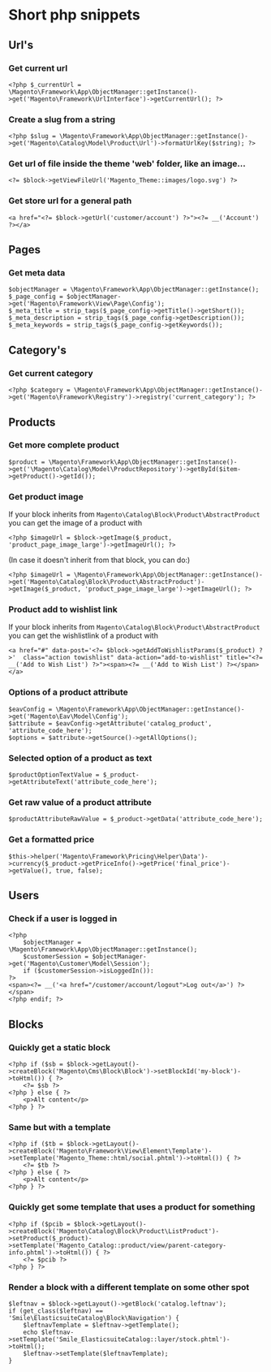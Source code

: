 # Short php snippets

## Url's

### Get current url

    <?php $_currentUrl = \Magento\Framework\App\ObjectManager::getInstance()->get('Magento\Framework\UrlInterface')->getCurrentUrl(); ?>

### Create a slug from a string

    <?php $slug = \Magento\Framework\App\ObjectManager::getInstance()->get('Magento\Catalog\Model\Product\Url')->formatUrlKey($string); ?>

### Get url of file inside the theme 'web' folder, like an image...

    <?= $block->getViewFileUrl('Magento_Theme::images/logo.svg') ?>

### Get store url for a general path

    <a href="<?= $block->getUrl('customer/account') ?>"><?= __('Account') ?></a>

## Pages

### Get meta data

    $objectManager = \Magento\Framework\App\ObjectManager::getInstance();
    $_page_config = $objectManager->get('Magento\Framework\View\Page\Config');
    $_meta_title = strip_tags($_page_config->getTitle()->getShort());
    $_meta_description = strip_tags($_page_config->getDescription());
    $_meta_keywords = strip_tags($_page_config->getKeywords());

## Category's

### Get current category

    <?php $category = \Magento\Framework\App\ObjectManager::getInstance()->get('Magento\Framework\Registry')->registry('current_category'); ?>

## Products

### Get more complete product

    $product = \Magento\Framework\App\ObjectManager::getInstance()->get('\Magento\Catalog\Model\ProductRepository')->getById($item->getProduct()->getId());

### Get product image

If your block inherits from `Magento\Catalog\Block\Product\AbstractProduct` you can get the image of a product with

    <?php $imageUrl = $block->getImage($_product, 'product_page_image_large')->getImageUrl(); ?>

(In case it doesn't inherit from that block, you can do:)

    <?php $imageUrl = \Magento\Framework\App\ObjectManager::getInstance()->get('Magento\Catalog\Block\Product\AbstractProduct')->getImage($_product, 'product_page_image_large')->getImageUrl(); ?>

### Product add to wishlist link

If your block inherits from `Magento\Catalog\Block\Product\AbstractProduct` you can get the wishlistlink of a product with

    <a href="#" data-post='<?= $block->getAddToWishlistParams($_product) ?>'  class="action towishlist" data-action="add-to-wishlist" title="<?= __('Add to Wish List') ?>"><span><?= __('Add to Wish List') ?></span></a>

### Options of a product attribute

    $eavConfig = \Magento\Framework\App\ObjectManager::getInstance()->get('Magento\Eav\Model\Config');
    $attribute = $eavConfig->getAttribute('catalog_product', 'attribute_code_here');
    $options = $attribute->getSource()->getAllOptions();

### Selected option of a product as text

    $productOptionTextValue = $_product->getAttributeText('attribute_code_here');

### Get raw value of a product attribute

    $productAttributeRawValue = $_product->getData('attribute_code_here');
    
### Get a formatted price

    $this->helper('Magento\Framework\Pricing\Helper\Data')->currency($_product->getPriceInfo()->getPrice('final_price')->getValue(), true, false);

## Users

### Check if a user is logged in

    <?php
        $objectManager = \Magento\Framework\App\ObjectManager::getInstance();
        $customerSession = $objectManager->get('Magento\Customer\Model\Session');
        if ($customerSession->isLoggedIn()):
    ?>
    <span><?= __('<a href="/customer/account/logout">Log out</a>') ?></span>
    <?php endif; ?>

## Blocks

### Quickly get a static block

    <?php if ($sb = $block->getLayout()->createBlock('Magento\Cms\Block\Block')->setBlockId('my-block')->toHtml()) { ?>
        <?= $sb ?>
    <?php } else { ?>
        <p>Alt content</p>
    <?php } ?>

### Same but with a template

    <?php if ($tb = $block->getLayout()->createBlock('Magento\Framework\View\Element\Template')->setTemplate('Magento_Theme::html/social.phtml')->toHtml()) { ?>
        <?= $tb ?>
    <?php } else { ?>
        <p>Alt content</p>
    <?php } ?>

### Quickly get some template that uses a product for something

    <?php if ($pcib = $block->getLayout()->createBlock('Magento\Catalog\Block\Product\ListProduct')->setProduct($_product)->setTemplate('Magento_Catalog::product/view/parent-category-info.phtml')->toHtml()) { ?>
        <?= $pcib ?>
    <?php } ?>
    
### Render a block with a different template on some other spot

```
$leftnav = $block->getLayout()->getBlock('catalog.leftnav');
if (get_class($leftnav) == 'Smile\ElasticsuiteCatalog\Block\Navigation') {
    $leftnavTemplate = $leftnav->getTemplate();
    echo $leftnav->setTemplate('Smile_ElasticsuiteCatalog::layer/stock.phtml')->toHtml();
    $leftnav->setTemplate($leftnavTemplate);
}
```
